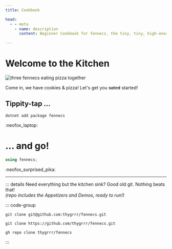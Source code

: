 ```yaml
---
title: Cookbook

head:
  - - meta
    - name: description
      content: Beginner Cookbook for fennecs, the tiny, tiny, high-energy Entity Component System

---
```


# Welcome to the Kitchen

![three fennecs eating pizza together](https://fennecs.tech/img/fennec-job.png)

Come in, we have cookies & pizza! Let's get you ~~sated~~ started! 

## Tippity-tap ...
```shell
dotnet add package fennecs
```
:neofox_laptop:

# ... and go!

```cs
using fennecs;
```

:neofox_surprised_pika:


----------------


::: details Need everything but the kitchen sink?
Good old git. Nothing beats that!  
*(repo includes the Appetizers and Demos, ready to run!)*

::: code-group

```shell [ssh...]
git clone git@github.com:thygrrr/fennecs.git
```

```shell [no tears now, only https!]
git clone https://github.com/thygrrr/fennecs.git
```

```shell [wait... you... you... GitHub CLI unironically?]
gh repo clone thygrrr/fennecs
```

:::
